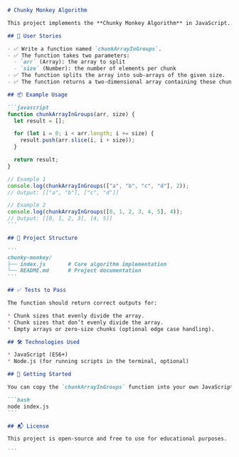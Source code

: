 ````markdown
# Chunky Monkey Algorithm

This project implements the **Chunky Monkey Algorithm** in JavaScript. The goal is to split an array into groups (or "chunks") of a specified length and return them as a two-dimensional array.

## 🧠 User Stories

- ✅ Write a function named `chunkArrayInGroups`.
- ✅ The function takes two parameters:
  - `arr` (Array): the array to split
  - `size` (Number): the number of elements per chunk
- ✅ The function splits the array into sub-arrays of the given size.
- ✅ The function returns a two-dimensional array containing these chunks.

## 📦 Example Usage

```javascript
function chunkArrayInGroups(arr, size) {
  let result = [];

  for (let i = 0; i < arr.length; i += size) {
    result.push(arr.slice(i, i + size));
  }

  return result;
}

// Example 1
console.log(chunkArrayInGroups(["a", "b", "c", "d"], 2));
// Output: [["a", "b"], ["c", "d"]]

// Example 2
console.log(chunkArrayInGroups([0, 1, 2, 3, 4, 5], 4));
// Output: [[0, 1, 2, 3], [4, 5]]
```

## 📁 Project Structure

```
chunky-monkey/
├── index.js       # Core algorithm implementation
└── README.md      # Project documentation
```

## ✅ Tests to Pass

The function should return correct outputs for:

* Chunk sizes that evenly divide the array.
* Chunk sizes that don’t evenly divide the array.
* Empty arrays or zero-size chunks (optional edge case handling).

## 🛠 Technologies Used

* JavaScript (ES6+)
* Node.js (for running scripts in the terminal, optional)

## 🚀 Getting Started

You can copy the `chunkArrayInGroups` function into your own JavaScript environment or Node.js setup. Run it with:

```bash
node index.js
```

## 📬 License

This project is open-source and free to use for educational purposes.

```
